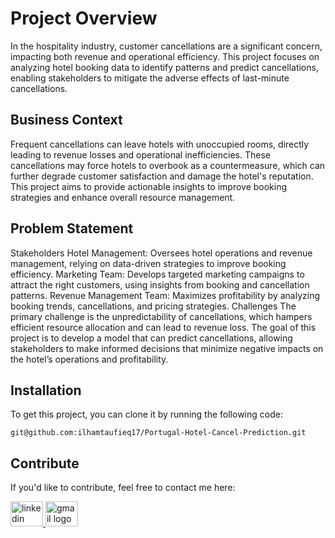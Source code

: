  # Project Overview

In the hospitality industry, customer cancellations are a significant concern, impacting both revenue and operational efficiency. This project focuses on analyzing hotel booking data to identify patterns and predict cancellations, enabling stakeholders to mitigate the adverse effects of last-minute cancellations.

## Business Context

Frequent cancellations can leave hotels with unoccupied rooms, directly leading to revenue losses and operational inefficiencies. These cancellations may force hotels to overbook as a countermeasure, which can further degrade customer satisfaction and damage the hotel's reputation. This project aims to provide actionable insights to improve booking strategies and enhance overall resource management.

## Problem Statement

Stakeholders
Hotel Management: Oversees hotel operations and revenue management, relying on data-driven strategies to improve booking efficiency.
Marketing Team: Develops targeted marketing campaigns to attract the right customers, using insights from booking and cancellation patterns.
Revenue Management Team: Maximizes profitability by analyzing booking trends, cancellations, and pricing strategies.
Challenges
The primary challenge is the unpredictability of cancellations, which hampers efficient resource allocation and can lead to revenue loss. The goal of this project is to develop a model that can predict cancellations, allowing stakeholders to make informed decisions that minimize negative impacts on the hotel’s operations and profitability.

## Installation

To get this project, you can clone it by running the following code:

    git@github.com:ilhamtaufieq17/Portugal-Hotel-Cancel-Prediction.git


## Contribute

If you'd like to contribute, feel free to contact me here:

<a href="https://www.linkedin.com/in/ilham-taufieq-julfianto/" target="_blank">
    <img src="https://raw.githubusercontent.com/maurodesouza/profile-readme-generator/master/src/assets/icons/social/linkedin/default.svg" width="52" height="40" alt="linkedin logo"/>
  </a>
  <a href="mailto:taufieq17@gmail.com" target="_blank">
    <img src="https://raw.githubusercontent.com/maurodesouza/profile-readme-generator/master/src/assets/icons/social/gmail/default.svg"  width="52" height="40" alt="gmail logo"/>
  </a>
